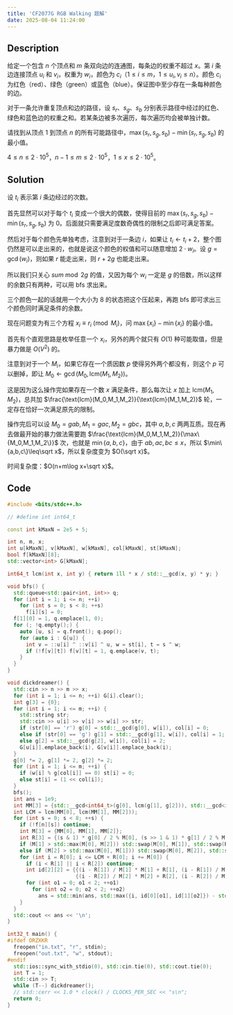 ```yaml
---
title: 'CF2077G RGB Walking 题解'
date: 2025-08-04 11:24:00
---
```


## Description

给定一个包含 $n$ 个顶点和 $m$ 条双向边的连通图，每条边的权重不超过 $x$。第 $i$ 条边连接顶点 $u_i$ 和 $v_i$，权重为 $w_i$，颜色为 $c_i$（$1 \leq i \leq m$，$1 \leq u_i, v_i \leq n$）。颜色 $c_i$ 为红色（red）、绿色（green）或蓝色（blue）。保证图中至少存在一条每种颜色的边。

对于一条允许重复顶点和边的路径，设 $s_r$、$s_g$、$s_b$ 分别表示路径中经过的红色、绿色和蓝色边的权重之和。若某条边被多次遍历，每次遍历均会被单独计数。

请找到从顶点 $1$ 到顶点 $n$ 的所有可能路径中，$\max(s_r, s_g, s_b) - \min(s_r, s_g, s_b)$ 的最小值。

$4 \leq n \leq 2 \cdot 10^5$，$n-1 \leq m \leq 2 \cdot 10^5$，$1 \leq x \leq 2 \cdot 10^5$。

## Solution

设 $t_i$ 表示第 $i$ 条边经过的次数。

首先显然可以对于每个 $t_i$ 变成一个很大的偶数，使得目前的 $\max(s_r, s_g, s_b) - \min(s_r, s_g, s_b)$ 为 $0$。后面就只需要满足度数奇偶性的限制之后即可满足答案。

然后对于每个颜色先单独考虑，注意到对于一条边 $i$，如果让 $t_i\leftarrow t_i+2$，整个图仍然是可以走出来的，也就是说这个颜色的权值和可以随意增加 $2\cdot w_i$。设 $g=\gcd(w_i)$，则如果 $r$ 能走出来，则 $r+2g$ 也能走出来。

所以我们只关心 $sum\bmod 2g$ 的值，又因为每个 $w_i$ 一定是 $g$ 的倍数，所以这样的余数只有两种，可以用 bfs 求出来。

三个颜色一起的话就用一个大小为 $8$ 的状态把这个压起来，再跑 bfs 即可求出三个颜色同时满足条件的余数。

现在问题变为有三个方程 $x_i\equiv r_i\pmod {M_i}$，问 $\max\{x_i\}-\min\{x_i\}$ 的最小值。

首先有个直观思路是枚举任意一个 $x_i$，另外的两个就只有 $O(1)$ 种可能取值，但是暴力做是 $O(V^2)$ 的。

注意到对于一个 $M_i$，如果它存在一个质因数 $p$ 使得另外两个都没有，则这个 $p$ 可以删掉，即让 $M_0\leftarrow\gcd(M_0,\text{lcm}(M_1,M_2))$。

这是因为这么操作完如果存在一个数 $x$ 满足条件，那么每次让 $x$ 加上 $\text{lcm}(M_1,M_2)$，总共加 $\frac{\text{lcm}(M_0,M_1,M_2)}{\text{lcm}(M_1,M_2)}$ 轮，一定存在恰好一次满足原先的限制。

操作完后可以设 $M_0=gab,M_1=gac,M_2=gbc$，其中 $a,b,c$ 两两互质。现在再去做最开始的暴力做法需要跑 $\frac{\text{lcm}(M_0,M_1,M_2)}{\max\{M_0,M_1,M_2\}}$ 次，也就是 $\min\{a,b,c\}$，由于 $ab,ac,bc\leq x$，所以 $\min\{a,b,c\}\leq\sqrt x$，所以复杂度变为 $O(\sqrt x)$。

时间复杂度：$O(n+m\log x+\sqrt x)$。

## Code

```cpp
#include <bits/stdc++.h>

// #define int int64_t

const int kMaxN = 2e5 + 5;

int n, m, x;
int u[kMaxN], v[kMaxN], w[kMaxN], col[kMaxN], st[kMaxN];
bool f[kMaxN][8];
std::vector<int> G[kMaxN];

int64_t lcm(int x, int y) { return 1ll * x / std::__gcd(x, y) * y; }

void bfs() {
  std::queue<std::pair<int, int>> q;
  for (int i = 1; i <= n; ++i)
    for (int s = 0; s < 8; ++s)
      f[i][s] = 0;
  f[1][0] = 1, q.emplace(1, 0);
  for (; !q.empty();) {
    auto [u, s] = q.front(); q.pop();
    for (auto i : G[u]) {
      int v = ::u[i] ^ ::v[i] ^ u, w = st[i], t = s ^ w;
      if (!f[v][t]) f[v][t] = 1, q.emplace(v, t);
    }
  }
}

void dickdreamer() {
  std::cin >> n >> m >> x;
  for (int i = 1; i <= n; ++i) G[i].clear();
  int g[3] = {0};
  for (int i = 1; i <= m; ++i) {
    std::string str;
    std::cin >> u[i] >> v[i] >> w[i] >> str;
    if (str[0] == 'r') g[0] = std::__gcd(g[0], w[i]), col[i] = 0;
    else if (str[0] == 'g') g[1] = std::__gcd(g[1], w[i]), col[i] = 1;
    else g[2] = std::__gcd(g[2], w[i]), col[i] = 2;
    G[u[i]].emplace_back(i), G[v[i]].emplace_back(i);
  }
  g[0] *= 2, g[1] *= 2, g[2] *= 2;
  for (int i = 1; i <= m; ++i) {
    if (w[i] % g[col[i]] == 0) st[i] = 0;
    else st[i] = (1 << col[i]);
  }
  bfs();
  int ans = 1e9;
  int MM[3] = {std::__gcd<int64_t>(g[0], lcm(g[1], g[2])), std::__gcd<int64_t>(g[1], lcm(g[0], g[2])), std::__gcd<int64_t>(g[2], lcm(g[0], g[1]))};
  int LCM = lcm(MM[0], lcm(MM[1], MM[2]));
  for (int s = 0; s < 8; ++s) {
    if (!f[n][s]) continue;
    int M[3] = {MM[0], MM[1], MM[2]};
    int R[3] = {(s & 1) * g[0] / 2 % M[0], (s >> 1 & 1) * g[1] / 2 % M[1], (s >> 2 & 1) * g[2] / 2 % M[2]};
    if (M[1] > std::max(M[0], M[2])) std::swap(M[0], M[1]), std::swap(R[0], R[1]);
    else if (M[2] > std::max(M[0], M[1])) std::swap(M[0], M[2]), std::swap(R[0], R[2]);
    for (int i = R[0]; i <= LCM + R[0]; i += M[0]) {
      if (i < R[1] || i < R[2]) continue;
      int id[2][2] = {{(i - R[1]) / M[1] * M[1] + R[1], (i - R[1]) / M[1] * M[1] + M[1] + R[1]},
                      {(i - R[2]) / M[2] * M[2] + R[2], (i - R[2]) / M[2] * M[2] + M[2] + R[2]}};
      for (int o1 = 0; o1 < 2; ++o1)
        for (int o2 = 0; o2 < 2; ++o2)
          ans = std::min(ans, std::max({i, id[0][o1], id[1][o2]}) - std::min({i, id[0][o1], id[1][o2]}));
    }
  }
  std::cout << ans << '\n';
}

int32_t main() {
#ifdef ORZXKR
  freopen("in.txt", "r", stdin);
  freopen("out.txt", "w", stdout);
#endif
  std::ios::sync_with_stdio(0), std::cin.tie(0), std::cout.tie(0);
  int T = 1;
  std::cin >> T;
  while (T--) dickdreamer();
  // std::cerr << 1.0 * clock() / CLOCKS_PER_SEC << "s\n";
  return 0;
}
```